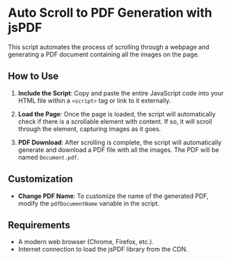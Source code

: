 # Auto Scroll to PDF Generation with jsPDF

This script automates the process of scrolling through a webpage and generating a PDF document containing all the images on the page.

## How to Use

1. **Include the Script**: Copy and paste the entire JavaScript code into your HTML file within a `<script>` tag or link to it externally.

2. **Load the Page**: Once the page is loaded, the script will automatically check if there is a scrollable element with content. If so, it will scroll through the element, capturing images as it goes.

3. **PDF Download**: After scrolling is complete, the script will automatically generate and download a PDF file with all the images. The PDF will be named `Document.pdf`.

## Customization

- **Change PDF Name**: To customize the name of the generated PDF, modify the `pdfDocumentName` variable in the script.


## Requirements

- A modern web browser (Chrome, Firefox, etc.).
- Internet connection to load the jsPDF library from the CDN.

